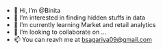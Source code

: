 - 👋 Hi, I’m @Binita 
- 👀 I’m interested in finding hidden stuffs in data
- 🌱 I’m currently learning Market and retail analytics
- 💞️ I’m looking to collaborate on ...
- 📫 You can reavh me at bsagariya09@gmail.com

<!---
Biny0905/Biny0905 is a ✨ special ✨ repository because its `README.md` (this file) appears on your GitHub profile.
You can click the Preview link to take a look at your changes.
--->

